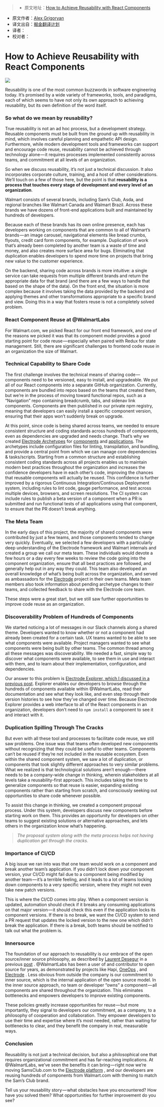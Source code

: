 > * 原文地址：[How to Achieve Reusability with React Components](https://medium.com/walmartlabs/how-to-achieve-reusability-with-react-components-81edeb7fb0e0#.czocsk5l0)
* 原文作者：[Alex Grigoryan](https://medium.com/@lexgrigoryan?source=post_header_lockup)
* 译文出自：[掘金翻译计划](https://github.com/xitu/gold-miner)
* 译者：
* 校对者：

# How to Achieve Reusability with React Components #

<img class="progressiveMedia-noscript js-progressiveMedia-inner" src="https://cdn-images-1.medium.com/max/800/1*5jIE1tOzVSuz5NPHsfeQ8w.png">

Reusability is one of the most common buzzwords in software engineering today. It’s promised by a wide variety of frameworks, tools, and paradigms, each of which seems to have not only its own approach to achieving reusability, but its own definition of the word itself.

### So what do we mean by reusability? ###

True reusability is not an ad hoc process, but a development strategy. Reusable components must be built from the ground up with reusability in mind, which involves careful planning and empathetic API design. Furthermore, while modern development tools and frameworks can support and encourage code reuse, reusability cannot be achieved through technology alone — it requires processes implemented consistently across teams, and commitment at all levels of an organization.

So when we discuss reusability, it’s not just a technical discussion. It also incorporates corporate culture, training, and a host of other considerations. We’ll touch on a few of those here, but the point is that **reusability is a process that touches every stage of development and every level of an organization**.

Walmart consists of several brands, including Sam’s Club, Asda, and regional branches like Walmart Canada and Walmart Brazil. Across these brands we have dozens of front-end applications built and maintained by hundreds of developers.

Because each of these brands has its own online presence, each has developers working on components that are common to all of Walmart’s brands — an image carousel, navigational elements like bread crumbs, flyouts, credit card form components, for example. Duplication of work that’s already been completed by another team is a waste of time and money, and also creates more surface area for bugs. Eliminating that duplication enables developers to spend more time on projects that bring new value to the customer experience.

On the backend, sharing code across brands is more intuitive: a single service can take requests from multiple different brands and return the appropriate data for that brand (and there are a few ways to handle that based on the shape of the data). On the front end, the situation is more complex because it involves taking the data provided by the backend and applying themes and other transformations appropriate to a specific brand and view. Doing this in a way that fosters reuse is not a completely solved problem.

### React Component Reuse at @WalmartLabs ###

For Walmart.com, we picked React for our front end framework, and one of the reasons we picked it was that its component model provides a good starting point for code reuse — especially when paired with Redux for state management. Still, there are significant challenges to frontend code reuse in an organization the size of Walmart.

### Technical Capability to Share Code ###

The first challenge involves the technical means of sharing code — components need to be versioned, easy to install, and upgradeable. We put all of our React components into a separate GitHub organization. Currently, components are bundled into repos based on the teams that created them, but we’re in the process of moving toward functional repos, such as a “Navigation” repo containing breadcrumb, tabs, and sidenav link components. Components are then published in our private npm registry, meaning that developers can easily install a specific component version, ensuring that their apps won’t suddenly break on upgrade.

At this point, since code is being shared across teams, we needed to ensure consistent structure and coding standards across hundreds of components, even as dependencies are upgraded and needs change. That’s why we created [Electrode Archetypes](http://www.electrode.io/docs/what_are_archetypes.html) for [components](https://github.com/electrode-io/electrode/tree/master/packages/electrode-archetype-react-component) and [applications](https://github.com/electrode-io/electrode/tree/master/packages/electrode-archetype-react-app). The archetypes include configuration files for linting, transpilation, and bundling, and provide a central point from which we can manage core dependencies & tasks/scripts. Starting from a common structure and establishing consistent coding standards across all projects enables us to maintain modern best practices throughout the organization and increases the confidence developers have in each other’s code, improving the chances that reusable components will actually be reused. This confidence is further improved by a rigorous Continuous Integration/Continuous Deployment system, including rules to lint code, gauge performance, and test across multiple devices, browsers, and screen resolutions. The CI system can include rules to publish a beta version of a component when a PR is submitted and run functional tests of all applications using that component, to ensure that the PR doesn’t break anything.

### The Meta Team ###

In the early days of this project, the majority of shared components were contributed by just a few teams, and those components tended to change very quickly. Eventually, we selected a few developers with a particularly deep understanding of the Electrode framework and Walmart internals and created a group we call our meta team. These individuals would devote a few hours or a day every few weeks to review the code going into the component organization, ensure that all best practices are followed, and generally help out in any way they could. This team also developed an overall knowledge of what’s being built across the organization, and served as ambassadors for the [Electrode](http://www.electrode.io/) project in their own teams. Meta team members also took information about pending archetype changes to their teams, and collected feedback to share with the Electrode core team.

These steps were a great start, but we still saw further opportunities to improve code reuse as an organization.

### Discoverability Problem of Hundreds of Components ###

We started noticing a lot of messages in our Slack channels along a shared theme. Developers wanted to know whether or not a component had already been created for a certain task. UX teams wanted to be able to see what components were available. Project managers wanted to see what components were being built by other teams. The common thread among all these messages was discoverability. We needed a fast, simple way to discover what components were available, to see them in use and interact with them, and to learn about their implementation, configuration, and dependencies.

Our answer to this problem is [Electrode Explorer, which I discussed in a previous post](https://medium.com/walmartlabs/spotlight-on-electrode-explorer-react-component-reuse-without-the-hassle-6447763365b2#.etp9o5wr0). Explorer enables our developers to browse through the hundreds of components available within @WalmartLabs, read their documentation and see what they look like, and even step through their version histories to see how they’ve changed over time. Because Electrode Explorer provides a web interface to all of the React components in an organization, developers don’t need to `npm install` a component to see it and interact with it.

### Duplication Spilling Through The Cracks ###

But even with all these tool and processes to facilitate code reuse, we still saw problems. One issue was that teams often developed new components without recognizing that they could be useful to other teams. Components can’t be reused if they’re not included in the reusable ecosystem. Even within the shared component system, we saw a lot of duplication, or components that took slightly different approaches to very similar problems. What we realized is that technological solutions aren’t enough — there needs to be a company-wide change in thinking, wherein stakeholders at all levels take a reusability-first approach. This includes taking the time to generalize components so that reuse is easier, expanding existing components rather than starting from scratch, and consciously seeking out opportunities to share code whenever possible.

To assist this change in thinking, we created a component proposal process. Under this system, developers discuss new components before starting work on them. This provides an opportunity for developers on other teams to suggest existing solutions or alternative approaches, and lets others in the organization know what’s happening.

> *The proposal system along with the meta process helps not having duplication get through the cracks.*

### Importance of CI/CD ###

A big issue we ran into was that one team would work on a component and break another team’s application. If you didn’t lock down your component version, your CI/CD might fail due to a component being modified by another team — it’s a terrible feeling, and it leads to a lot of teams locking down components to a very specific version, where they might not even take new patch versions.

This is where the CI/CD comes into play. When a component version is updated, automation should check if it breaks any consuming applications on that major version — it should check this even if the application locks its component versions. If there is no break, we want the CI/CD system to send a PR request that updates the locked version to the new one which didn’t break the application. If there is a break, both teams should be notified to talk out what the problem is.

### Innersource ###

The foundation of our approach to reusability is our embrace of the open source/inner source philosophy, as described by [Laurent Desegur](https://twitter.com/ldesegur) in a previous [post](https://medium.com/walmartlabs/beyond-open-source-walmartlabs-e690c934fe35#.lqc0e6x3b) . @WalmartLabs has been a user of and contributor to open source for years, as demonstrated by projects like Hapi, [OneOps](https://github.com/oneops) , and [Electrode](https://github.com/electrode-io) . Less obvious from outside the company is our commitment to inner source, which is the internal application of the open source model. In the inner source approach, no team or developer “owns” a component — all components are shared throughout the organization. This eliminates bottlenecks and empowers developers to improve existing components.

These policies greatly increase opportunities for reuse — but more importantly, they signal to developers our commitment, as a company, to a philosophy of cooperation and collaboration. They empower developers to use their time and expertise where it’s most needed, rather than waiting for bottlenecks to clear, and they benefit the company in real, measurable ways.

### Conclusion ###

Reusability is not just a technical decision, but also a philosophical one that requires organizational commitment and has far-reaching implications. At @WalmartLabs, we’ve seen the benefits it can bring — right now we’re moving SamsClub.com to the [Electrode platform](https://github.com/electrode-io) , and our developers are reusing hundreds of components from Walmart.com with theming to match the Sam’s Club brand.

Tell us your reusability story — what obstacles have you encountered? How have you solved them? What opportunities for further improvement do you see?
